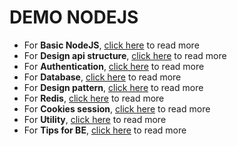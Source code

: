 # DEMO NODEJS

- For **Basic NodeJS**, [click here](./nodejs.md) to read more
- For **Design api structure**, [click here](./api_structure/doc.md) to read more
- For **Authentication**, [click here](./authentication/doc.md) to read more
- For **Database**, [click here](./database/doc.md) to read more
- For **Design pattern**, [click here](./patterns/doc.md) to read more
- For **Redis**, [click here](./redis/doc.md) to read more
- For **Cookies session**, [click here](./session_cookies/doc.md) to read more
- For **Utility**, [click here](./utils/doc.md) to read more
- For **Tips for BE**, [click here](./tips_BE/doc.md) to read more
